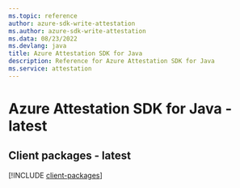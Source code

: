 ```yaml
---
ms.topic: reference
author: azure-sdk-write-attestation
ms.author: azure-sdk-write-attestation
ms.data: 08/23/2022
ms.devlang: java
title: Azure Attestation SDK for Java
description: Reference for Azure Attestation SDK for Java
ms.service: attestation
---
```

# Azure Attestation SDK for Java - latest

## Client packages - latest
[!INCLUDE [client-packages](attestation-client-index.md)]